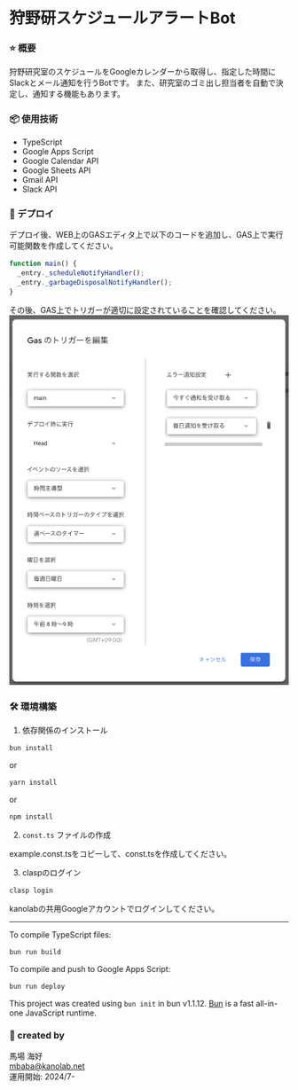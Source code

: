 # 狩野研スケジュールアラートBot

### ⭐️ 概要
狩野研究室のスケジュールをGoogleカレンダーから取得し、指定した時間にSlackとメール通知を行うBotです。
また、研究室のゴミ出し担当者を自動で決定し、通知する機能もあります。

### 📦 使用技術
- TypeScript
- Google Apps Script
- Google Calendar API
- Google Sheets API
- Gmail API
- Slack API


### 📝 デプロイ
デプロイ後、WEB上のGASエディタ上で以下のコードを追加し、GAS上で実行可能関数を作成してください。
``` JavaScript
function main() {
  _entry._scheduleNotifyHandler();
  _entry._garbageDisposalNotifyHandler();
}
```
その後、GAS上でトリガーが適切に設定されていることを確認してください。
![](./img/GAS_Trigger_sample.png "GAS上におけるtriggerの設定例") 



### 🛠️ 環境構築

1. 依存関係のインストール

```bash
bun install
```
or 
```bash
yarn install
```
or 
```bash
npm install
```
2. `const.ts` ファイルの作成

example.const.tsをコピーして、const.tsを作成してください。

3. claspのログイン
```bash
clasp login
```
kanolabの共用Googleアカウントでログインしてください。

<hr/>
To compile TypeScript files:

```bash
bun run build 
```

To compile and push to Google Apps Script:

```bash
bun run deploy 
```

This project was created using `bun init` in bun v1.1.12. [Bun](https://bun.sh) is a fast all-in-one JavaScript runtime.


### 📝 created by
馬場 海好  
mbaba@kanolab.net  
運用開始: 2024/7-
